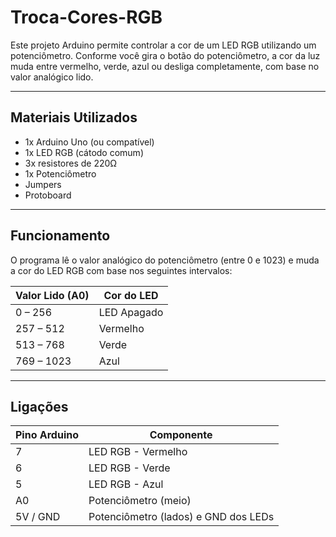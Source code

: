 # Troca-Cores-RGB

Este projeto Arduino permite controlar a cor de um LED RGB utilizando um potenciômetro. Conforme você gira o botão do potenciômetro, a cor da luz muda entre vermelho, verde, azul ou desliga completamente, com base no valor analógico lido.

---

## Materiais Utilizados

- 1x Arduino Uno (ou compatível)  
- 1x LED RGB (cátodo comum)  
- 3x resistores de 220Ω  
- 1x Potenciômetro  
- Jumpers  
- Protoboard  

---

## Funcionamento

O programa lê o valor analógico do potenciômetro (entre 0 e 1023) e muda a cor do LED RGB com base nos seguintes intervalos:

| Valor Lido (A0) | Cor do LED   |
|------------------|---------------|
| 0 – 256          | LED Apagado   |
| 257 – 512        | Vermelho      |
| 513 – 768        | Verde         |
| 769 – 1023       | Azul          |

---

## Ligações

| Pino Arduino | Componente           |
|--------------|----------------------|
| 7            | LED RGB - Vermelho   |
| 6            | LED RGB - Verde      |
| 5            | LED RGB - Azul       |
| A0           | Potenciômetro (meio) |
| 5V / GND     | Potenciômetro (lados) e GND dos LEDs |

